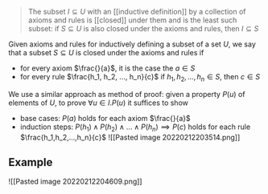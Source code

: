 >The subset $I \subseteq U$ with an [[inductive definition]] by a collection of axioms and rules is [[closed]] under them and is the least such subset: if $S \subseteq U$ is also closed under the axioms and rules, then $I \subseteq S$

Given axioms and rules for inductively defining a subset of a set $U$, we say that a subset $S \subseteq U$ is closed under the axioms and rules if
- for every axiom $\frac{}{a}$, it is the case the $a \in S$
- for every rule $\frac{h_1, h_2, ..., h_n}{c}$ if $h_1, h_2,...,h_n \in S$, then $c \in S$

We use a similar approach as method of proof: given a property $P(u)$ of elements of $U$, to prove $\forall u \in I. P(u)$ it suffices to show

- base cases: $P(a)$ holds for each axiom $\frac{}{a}$
- induction steps: $P(h_1) \land P(h_2) \land ... \land P(h_n) \implies P(c)$ holds for each rule $\frac{h_1,h_2,...,h_n}{c}$
![[Pasted image 20220212203514.png]]

## Example
![[Pasted image 20220212204609.png]]

